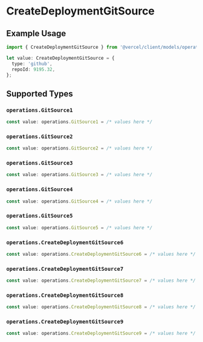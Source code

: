 # CreateDeploymentGitSource

## Example Usage

```typescript
import { CreateDeploymentGitSource } from '@vercel/client/models/operations';

let value: CreateDeploymentGitSource = {
  type: 'github',
  repoId: 9195.32,
};
```

## Supported Types

### `operations.GitSource1`

```typescript
const value: operations.GitSource1 = /* values here */
```

### `operations.GitSource2`

```typescript
const value: operations.GitSource2 = /* values here */
```

### `operations.GitSource3`

```typescript
const value: operations.GitSource3 = /* values here */
```

### `operations.GitSource4`

```typescript
const value: operations.GitSource4 = /* values here */
```

### `operations.GitSource5`

```typescript
const value: operations.GitSource5 = /* values here */
```

### `operations.CreateDeploymentGitSource6`

```typescript
const value: operations.CreateDeploymentGitSource6 = /* values here */
```

### `operations.CreateDeploymentGitSource7`

```typescript
const value: operations.CreateDeploymentGitSource7 = /* values here */
```

### `operations.CreateDeploymentGitSource8`

```typescript
const value: operations.CreateDeploymentGitSource8 = /* values here */
```

### `operations.CreateDeploymentGitSource9`

```typescript
const value: operations.CreateDeploymentGitSource9 = /* values here */
```
